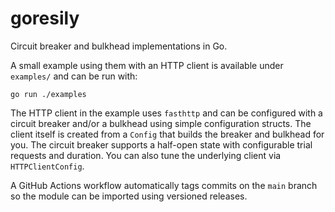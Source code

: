 # goresily

Circuit breaker and bulkhead implementations in Go.

A small example using them with an HTTP client is available under `examples/` and can be run with:

```
go run ./examples
```

The HTTP client in the example uses `fasthttp` and can be configured with a circuit breaker and/or a bulkhead using simple configuration structs. The client itself is created from a `Config` that builds the breaker and bulkhead for you. The circuit breaker supports a half-open state with configurable trial requests and duration. You can also tune the underlying client via `HTTPClientConfig`.

A GitHub Actions workflow automatically tags commits on the `main` branch so the module can be imported using versioned releases.
